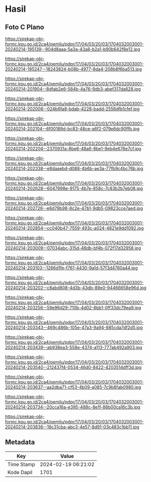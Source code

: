 # Hasil

## Foto C Plano

https://sirekap-obj-formc.kpu.go.id/2ca4/pemilu/pdpr/17/04/03/20/03/1704032003001-20240214-195139--904d8aaa-5a3a-43a8-b2a1-b90b642f8e12.jpg

https://sirekap-obj-formc.kpu.go.id/2ca4/pemilu/pdpr/17/04/03/20/03/1704032003001-20240214-195247--18243824-b08b-4977-8da4-208b8f6ba513.jpg

https://sirekap-obj-formc.kpu.go.id/2ca4/pemilu/pdpr/17/04/03/20/03/1704032003001-20240214-201904--8dfab2e6-584b-4a76-9db3-abef317da628.jpg

https://sirekap-obj-formc.kpu.go.id/2ca4/pemilu/pdpr/17/04/03/20/03/1704032003001-20240214-202008--024b6fa8-bdab-4228-badd-2556dfb1cfef.jpg

https://sirekap-obj-formc.kpu.go.id/2ca4/pemilu/pdpr/17/04/03/20/03/1704032003001-20240214-202104--6f00189d-bc83-48ce-a6f2-079e6dc90ffb.jpg

https://sirekap-obj-formc.kpu.go.id/2ca4/pemilu/pdpr/17/04/03/20/03/1704032003001-20240214-202204--2370931a-8be6-48a6-8be1-9eb4e676e7cf.jpg

https://sirekap-obj-formc.kpu.go.id/2ca4/pemilu/pdpr/17/04/03/20/03/1704032003001-20240214-202338--e8daaebd-d088-4b6b-ae3a-77fb9c4bc76b.jpg

https://sirekap-obj-formc.kpu.go.id/2ca4/pemilu/pdpr/17/04/03/20/03/1704032003001-20240214-202628--6047998e-9175-4b7e-858c-7c83b2b7eb08.jpg

https://sirekap-obj-formc.kpu.go.id/2ca4/pemilu/pdpr/17/04/03/20/03/1704032003001-20240214-202726--e6d79b98-8c2e-47b1-9db5-09823cce7aed.jpg

https://sirekap-obj-formc.kpu.go.id/2ca4/pemilu/pdpr/17/04/03/20/03/1704032003001-20240214-202854--cc040b47-7559-493c-a024-4821e9dd1092.jpg

https://sirekap-obj-formc.kpu.go.id/2ca4/pemilu/pdpr/17/04/03/20/03/1704032003001-20240214-203009--07034abc-315d-48db-bf4b-072f17d32958.jpg

https://sirekap-obj-formc.kpu.go.id/2ca4/pemilu/pdpr/17/04/03/20/03/1704032003001-20240214-203103--1266d1fe-f761-4430-9a1d-57f3d4760a44.jpg

https://sirekap-obj-formc.kpu.go.id/2ca4/pemilu/pdpr/17/04/03/20/03/1704032003001-20240214-203202--c8abd808-4d3b-43db-89e0-94466658e96d.jpg

https://sirekap-obj-formc.kpu.go.id/2ca4/pemilu/pdpr/17/04/03/20/03/1704032003001-20240214-203256--59e96d29-710b-4d02-8bb1-0ff33dc79ea9.jpg

https://sirekap-obj-formc.kpu.go.id/2ca4/pemilu/pdpr/17/04/03/20/03/1704032003001-20240214-203343--469c486b-105e-47a3-9a94-885cda7df2d5.jpg

https://sirekap-obj-formc.kpu.go.id/2ca4/pemilu/pdpr/17/04/03/20/03/1704032003001-20240214-203439--ab938ea3-558e-4374-a113-777ab492a903.jpg

https://sirekap-obj-formc.kpu.go.id/2ca4/pemilu/pdpr/17/04/03/20/03/1704032003001-20240214-203540--212437f4-0534-46d0-8422-4203514dff3d.jpg

https://sirekap-obj-formc.kpu.go.id/2ca4/pemilu/pdpr/17/04/03/20/03/1704032003001-20240214-203637--aa2dba71-cf53-4b09-a085-7c9b8fab0980.jpg

https://sirekap-obj-formc.kpu.go.id/2ca4/pemilu/pdpr/17/04/03/20/03/1704032003001-20240214-203734--20cca16a-e395-488c-8e1f-88b00ca16c3b.jpg

https://sirekap-obj-formc.kpu.go.id/2ca4/pemilu/pdpr/17/04/03/20/03/1704032003001-20240214-203836--18c31cba-abc3-4e57-8d91-03c483c1bb11.jpg


## Metadata

| Key        | Value               |
| ---------- | ------------------- |
| Time Stamp | 2024-02-19 06:21:02 |
| Kode Dapil | 1701                |



